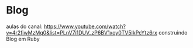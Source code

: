 # Blog
aulas do canal:  https://www.youtube.com/watch?v=4r2fiwMzMq0&list=PLnV7i1DUV_zP6BV1xoy0TV5IkPcYtz6rx
construindo Blog em Ruby
